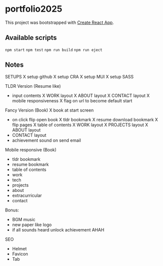 # portfolio2025

This project was bootstrapped with [Create React App](https://github.com/facebook/create-react-app).

## Available scripts
`npm start`
`npm test`
`npm run build`
`npm run eject`

## Notes
SETUPS
X setup github 
X setup CRA
X setup MUI
X setup SASS

TLDR Version (Resume like)
- input contents
X WORK layout
X ABOUT layout
X CONTACT layout
X mobile responsiveness
X flag on url to become default start

Fancy Version (Book)
X book at start screen 
- on click flip open book 
X tldr bookmark
X resume download bookmark
X flip pages
X table of contents
X WORK layout
X PROJECTS layout
X ABOUT layout
- CONTACT layout
- achievement sound on send email

Mobile responsive (Book)
- tldr bookmark
- resume bookmark
- table of contents
- work
- tech
- projects
- about
- extracurricular
- contact

Bonus:
- BGM music
- new paper like logo
- if all sounds heard unlock achievement AHAH


SEO
- Helmet
- Favicon
- Tab